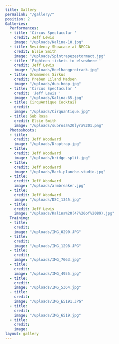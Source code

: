 ```yaml
---
title: Gallery
permalink: "/gallery/"
position: 2
Galleries:
  Performances:
  - title: 'Circus Spectacular '
    credit: Jeff Lewis
    image: "/uploads/Kalina-10.jpg"
  - title: Residency Showcase at NECCA
    credit: Elsie Smith
    image: "/uploads/Spintrapezestormact.jpg"
  - title: 'Eighteen tickets to elsewhere '
    credit: Jeff Lewis
    image: "/uploads/Heelhangprotrack.jpg"
  - title: Drommenes Sirkus
    credit: Preben Liland Madsen
    image: "/uploads/duo-hoop.jpg"
  - title: 'Circus Spectacular '
    credit: 'Jeff Lewis '
    image: "/uploads/Kalina-65.jpg"
  - title: CirquAntique Cocktail
    credit: 
    image: "/uploads/Cirquantique.jpg"
  - title: Sub Rosa
    credit: Elsie Smith
    image: "/uploads/subrosa%20lyra%201.png"
  Photoshoots:
  - title: 
    credit: Jeff Woodward
    image: "/uploads/Draptrap.jpg"
  - title: 
    credit: Jeff Woodward
    image: "/uploads/bridge-split.jpg"
  - title: 
    credit: Jeff Woodward
    image: "/uploads/Back-planche-studio.jpg"
  - title: 
    credit: Jeff Woodward
    image: "/uploads/armbreaker.jpg"
  - title: 
    credit: Jeff Woodward
    image: "/uploads/DSC_1345.jpg"
  - title: 
    credit: Jeff Lewis
    image: "/uploads/Kalina%20(47%20of%2089).jpg"
  Training:
  - title: 
    credit: 
    image: "/uploads/IMG_0290.JPG"
  - title: 
    credit: 
    image: "/uploads/IMG_1298.JPG"
  - title: 
    credit: 
    image: "/uploads/IMG_7063.jpg"
  - title: 
    credit: 
    image: "/uploads/IMG_4955.jpg"
  - title: 
    credit: 
    image: "/uploads/IMG_5364.jpg"
  - title: 
    credit: 
    image: "/uploads/IMG_E5191.JPG"
  - title: 
    credit: 
    image: "/uploads/IMG_6519.jpg"
  - title: 
    credit: 
    image: 
layout: gallery
---
```



